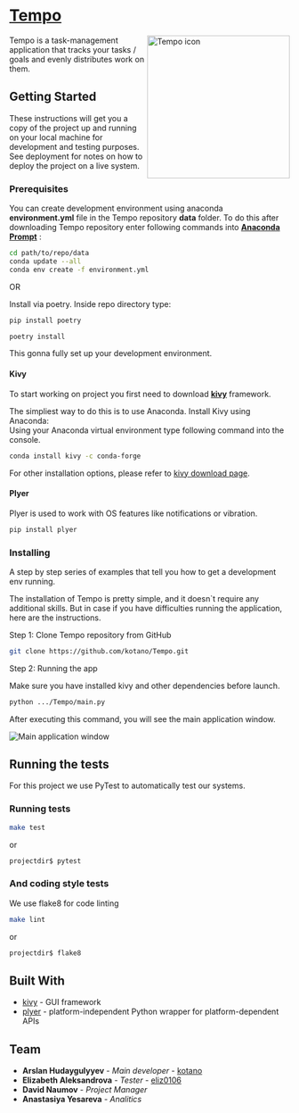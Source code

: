 # [Tempo](https://kotano.github.io/Tempo/)

<img alt="Tempo icon" align="right" height="256" src="https://kotano.github.io/Tempo/data/icons/logo.png"/>

Tempo is a task-management application that tracks your tasks / goals and evenly distributes work on them.

## Getting Started

These instructions will get you a copy of the project up and running on your local machine for development and testing purposes.
See deployment for notes on how to deploy the project on a live system.

### Prerequisites

You can create development environment using anaconda __environment.yml__ file in the Tempo repository __data__ folder.
To do this after downloading Tempo repository enter following commands into [__Anaconda Prompt__](https://docs.conda.io/projects/conda/en/latest/user-guide/install/#regular-installation) :

```sh
cd path/to/repo/data
conda update --all
conda env create -f environment.yml
```

OR

Install via poetry. Inside repo directory type:

```sh
pip install poetry

poetry install
```

This gonna fully set up your development environment.

#### Kivy

To start working on project you first need to download [__kivy__](https://github.com/kivy/kivy) framework.

The simpliest way to do this is to use Anaconda.
Install Kivy using Anaconda:  
Using your Anaconda virtual environment type following command into the console.  

```sh
conda install kivy -c conda-forge
```

For other installation options, please refer to [kivy download page](https://kivy.org/#download).

#### Plyer

Plyer is used to work with OS features like notifications or vibration.

```sh
pip install plyer
```

### Installing

A step by step series of examples that tell you how to get a development env running.

The installation of Tempo is pretty simple, and it doesn`t require any additional skills. But in case if you have difficulties running the application, here are the instructions.

Step 1: Clone Tempo repository from GitHub

```sh
git clone https://github.com/kotano/Tempo.git
```

Step 2: Running the app

Make sure you have installed kivy and other dependencies before launch.

```sh
python .../Tempo/main.py
```

After executing this command, you will see the main application window.

<img alt="Main application window" align="" height="" src="https://kotano.github.io/Tempo/data/examples/task_window.png"/>

## Running the tests

For this project we use PyTest to automatically test our systems.

### Running tests

```sh
make test
```

or  

```sh
projectdir$ pytest
```

### And coding style tests

We use flake8 for code linting

```sh
make lint
```

or

```sh
projectdir$ flake8
```

## Built With

* [kivy](https://kivy.org) - GUI framework
* [plyer](https://github.com/kivy/plyer) - platform-independent Python wrapper for platform-dependent APIs

## Team

* **Arslan Hudaygulyyev** - *Main developer* - [kotano](https://github.com/kotano)
* **Elizabeth Aleksandrova** - *Tester* - [eliz0106](https://github.com/eliz0106)
* **David Naumov** - *Project Manager*
* **Anastasiya Yesareva** - *Analitics*
